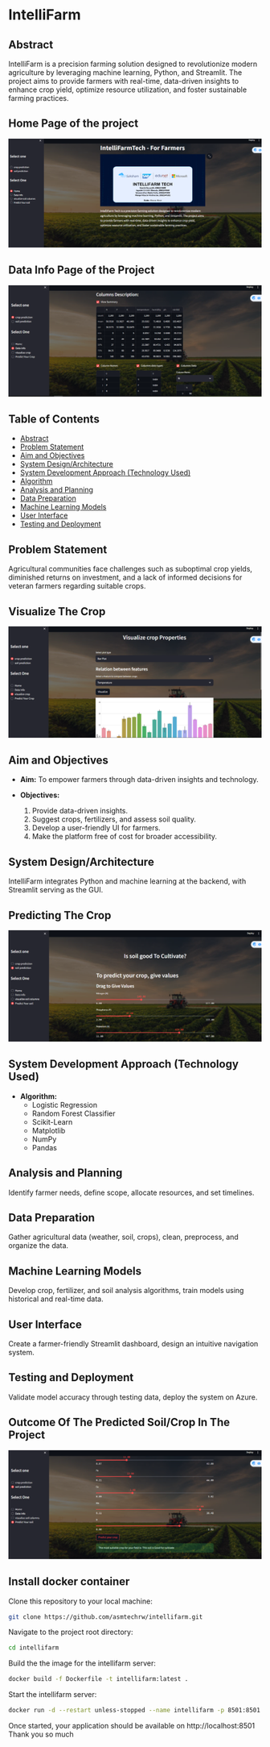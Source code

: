 # IntelliFarm

## Abstract

IntelliFarm is a precision farming solution designed to revolutionize modern agriculture by leveraging machine learning, Python, and Streamlit. The project aims to provide farmers with real-time, data-driven insights to enhance crop yield, optimize resource utilization, and foster sustainable farming practices.

## Home Page of the project
![Alt text](project_outputs/Homepage.PNG)

## Data Info Page of the Project
![Alt text](project_outputs/Datainfopage.PNG)

## Table of Contents

- [Abstract](#abstract)
- [Problem Statement](#problem-statement)
- [Aim and Objectives](#aim-and-objectives)
- [System Design/Architecture](#system-designarchitecture)
- [System Development Approach (Technology Used)](#system-development-approach-technology-used)
- [Algorithm](#algorithm)
- [Analysis and Planning](#analysis-and-planning)
- [Data Preparation](#data-preparation)
- [Machine Learning Models](#machine-learning-models)
- [User Interface](#user-interface)
- [Testing and Deployment](#testing-and-deployment)

## Problem Statement

Agricultural communities face challenges such as suboptimal crop yields, diminished returns on investment, and a lack of informed decisions for veteran farmers regarding suitable crops.

## Visualize The Crop
![Alt text](project_outputs/Visualizecrop.PNG)

## Aim and Objectives

- **Aim:** To empower farmers through data-driven insights and technology.
  
- **Objectives:**
  1. Provide data-driven insights.
  2. Suggest crops, fertilizers, and assess soil quality.
  3. Develop a user-friendly UI for farmers.
  4. Make the platform free of cost for broader accessibility.

## System Design/Architecture

IntelliFarm integrates Python and machine learning at the backend, with Streamlit serving as the GUI.

## Predicting The Crop
![Alt text](project_outputs/Predictyourcrop.PNG)

## System Development Approach (Technology Used)

- **Algorithm:**
  - Logistic Regression
  - Random Forest Classifier
  - Scikit-Learn
  - Matplotlib
  - NumPy 
  - Pandas

## Analysis and Planning

Identify farmer needs, define scope, allocate resources, and set timelines.

## Data Preparation

Gather agricultural data (weather, soil, crops), clean, preprocess, and organize the data.

## Machine Learning Models

Develop crop, fertilizer, and soil analysis algorithms, train models using historical and real-time data.

## User Interface

Create a farmer-friendly Streamlit dashboard, design an intuitive navigation system.

## Testing and Deployment

Validate model accuracy through testing data, deploy the system on Azure.

## Outcome Of The Predicted Soil/Crop In The Project

![Alt text](project_outputs/outcome.PNG)

## Install docker container

Clone this repository to your local machine:

```bash
git clone https://github.com/asmtechrw/intellifarm.git
```

Navigate to the project root directory:

```bash
cd intellifarm
```

Build the the image for the intellifarm server:

```bash
docker build -f Dockerfile -t intellifarm:latest .
```

Start the intellifarm server:

```bash
docker run -d --restart unless-stopped --name intellifarm -p 8501:8501 intellifarm:latest
```

Once started, your application should be available on http://localhost:8501
Thank you so much
